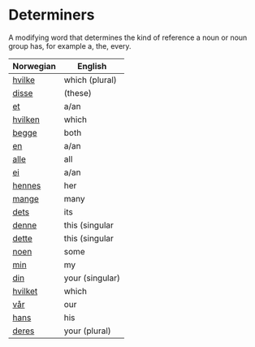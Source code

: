 # Determiners

A modifying word that determines the kind of reference a noun or noun group has, for example a, the, every.

| Norwegian | English |
| --- | --- |
| [hvilke](https://www.ordnett.no/search?language=no&phrase=hvilke) | which (plural) |  |
| [disse](https://www.ordnett.no/search?language=no&phrase=disse) | (these) |  |
| [et](https://www.ordnett.no/search?language=no&phrase=et) | a/an | i |
| [hvilken](https://www.ordnett.no/search?language=no&phrase=hvilken) | which | m |
| [begge](https://www.ordnett.no/search?language=no&phrase=begge) | both |  |
| [en](https://www.ordnett.no/search?language=no&phrase=en) | a/an | m |
| [alle](https://www.ordnett.no/search?language=no&phrase=alle) | all |  |
| [ei](https://www.ordnett.no/search?language=no&phrase=ei) | a/an | f |
| [hennes](https://www.ordnett.no/search?language=no&phrase=hennes) | her | f |
| [mange](https://www.ordnett.no/search?language=no&phrase=mange) | many |  |
| [dets](https://www.ordnett.no/search?language=no&phrase=dets) | its | i |
| [denne](https://www.ordnett.no/search?language=no&phrase=denne) | this (singular |  masculine and femenine) |
| [dette](https://www.ordnett.no/search?language=no&phrase=dette) | this (singular |  neuter) |
| [noen](https://www.ordnett.no/search?language=no&phrase=noen) | some |  |
| [min](https://www.ordnett.no/search?language=no&phrase=min) | my |  |
| [din](https://www.ordnett.no/search?language=no&phrase=din) | your (singular) |  |
| [hvilket](https://www.ordnett.no/search?language=no&phrase=hvilket) | which | i |
| [vår](https://www.ordnett.no/search?language=no&phrase=vår) | our |  |
| [hans](https://www.ordnett.no/search?language=no&phrase=hans) | his | m |
| [deres](https://www.ordnett.no/search?language=no&phrase=deres) | your (plural) | None |

